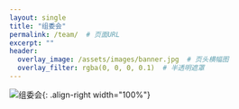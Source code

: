 ```yaml
---
layout: single  
title: "组委会"
permalink: /team/  # 页面URL
excerpt: "" 
header:
  overlay_image: /assets/images/banner.jpg  # 页头横幅图
  overlay_filter: rgba(0, 0, 0, 0.1)  # 半透明遮罩
---
```


![组委会]("https://neurochat-org.github.io/2025/assets/images/team.png"){: .align-right width="100%"}
